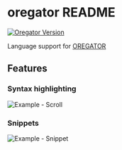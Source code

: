# oregator README
[![Oregator Version](https://img.shields.io/badge/Oregator-V3.01.008-blue.svg)](https://www.casymir.ch/index.php/de/download/category/15-oregator-reportgenerator?download=28:oregator-handbuch)

Language support for [OREGATOR](https://www.opag.ch/index.php/8-produkte/software/20-oregator-reportgenerator-fuer-sql-datenbanken)

## Features

### Syntax highlighting
![Example - Scroll](https://i.imgur.com/s4mCW1a.gif)

### Snippets
![Example - Snippet](https://i.imgur.com/6srmWSk.gif)